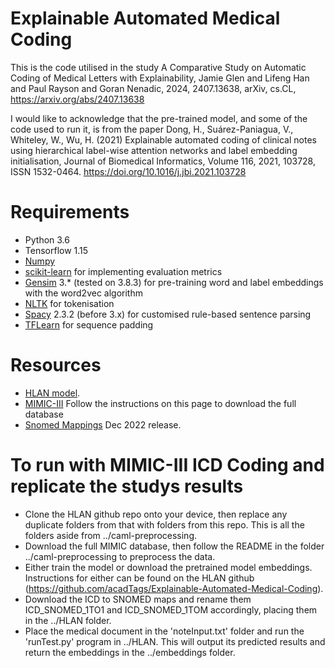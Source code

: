 # Explainable Automated Medical Coding

This is the code utilised in the study A Comparative Study on Automatic Coding of Medical Letters with Explainability, Jamie Glen and Lifeng Han and Paul Rayson and Goran Nenadic, 2024, 2407.13638, arXiv, cs.CL, https://arxiv.org/abs/2407.13638 

I would like to acknowledge that the pre-trained model, and some of the code used to run it, is from the paper Dong, H., Suárez-Paniagua, V., Whiteley, W., Wu, H. (2021) Explainable automated coding of clinical notes using hierarchical label-wise attention networks and label embedding initialisation, Journal of Biomedical Informatics, Volume 116, 2021, 103728, ISSN 1532-0464. https://doi.org/10.1016/j.jbi.2021.103728 

# Requirements
* Python 3.6
* Tensorflow 1.15
* [Numpy](http://www.numpy.org/)
* [scikit-learn](http://scikit-learn.github.io/stable) for implementing evaluation metrics
* [Gensim](https://radimrehurek.com/gensim/) 3.* (tested on 3.8.3) for pre-training word and label embeddings with the word2vec algorithm
* [NLTK](https://www.nltk.org/) for tokenisation
* [Spacy](https://spacy.io/) 2.3.2 (before 3.x) for customised rule-based sentence parsing
* [TFLearn](http://tflearn.org/) for sequence padding

# Resources
* [HLAN model](https://github.com/acadTags/Explainable-Automated-Medical-Coding).
* [MIMIC-III](https://physionet.org/content/mimiciii/1.4/) Follow the instructions on this page to download the full database
* [Snomed Mappings](https://www.nlm.nih.gov/research/umls/mapping_projects/icd9cm_to_snomedct.html#:~:text=The%20most%20useful%20maps%20are,to%2Done%20maps%20as%20possible) Dec 2022 release.

# To run with MIMIC-III ICD Coding and replicate the studys results
* Clone the HLAN github repo onto your device, then replace any duplicate folders from that with folders from this repo. This is all the folders aside from ../caml-preprocessing. 
* Download the full MIMIC database, then follow the README in the folder ../caml-preprocessing to preprocess the data.
* Either train the model or download the pretrained model embeddings. Instructions for either can be found on the HLAN github (https://github.com/acadTags/Explainable-Automated-Medical-Coding).
* Download the ICD to SNOMED maps and rename them ICD_SNOMED_1TO1 and ICD_SNOMED_1TOM accordingly, placing them in the ../HLAN folder.
* Place the medical document in the 'noteInput.txt' folder and run the 'runTest.py' program in ../HLAN. This will output its predicted results and return the embeddings in the ../embeddings folder. 

